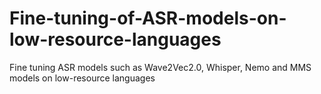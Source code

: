 # Fine-tuning-of-ASR-models-on-low-resource-languages
Fine tuning ASR models such as Wave2Vec2.0, Whisper, Nemo and MMS models on low-resource languages
